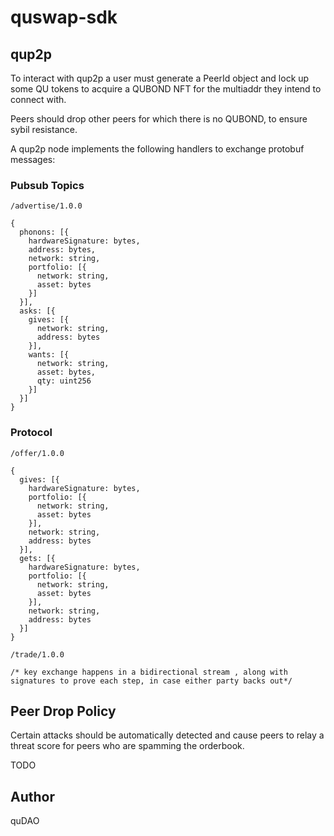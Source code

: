 # quswap-sdk

## qup2p

To interact with qup2p a user must generate a PeerId object and lock up some QU tokens to acquire a QUBOND NFT for the multiaddr they intend to connect with.

Peers should drop other peers for which there is no QUBOND, to ensure sybil resistance.

A qup2p node implements the following handlers to exchange protobuf messages:

### Pubsub Topics

```
/advertise/1.0.0

{
  phonons: [{
    hardwareSignature: bytes,
    address: bytes,
    network: string,
    portfolio: [{
      network: string,
      asset: bytes
    }]
  }],
  asks: [{
    gives: [{
      network: string,
      address: bytes
    }],
    wants: [{
      network: string,
      asset: bytes,
      qty: uint256
    }]
  }]
}
```

### Protocol

```
/offer/1.0.0

{
  gives: [{
    hardwareSignature: bytes,
    portfolio: [{
      network: string,
      asset: bytes
    }],
    network: string,
    address: bytes
  }],
  gets: [{
    hardwareSignature: bytes,
    portfolio: [{
      network: string,
      asset: bytes
    }],
    network: string,
    address: bytes
  }]
}

```

```
/trade/1.0.0

/* key exchange happens in a bidirectional stream , along with signatures to prove each step, in case either party backs out*/
```

## Peer Drop Policy

Certain attacks should be automatically detected and cause peers to relay a threat score for peers who are spamming the orderbook.

TODO

## Author

quDAO


